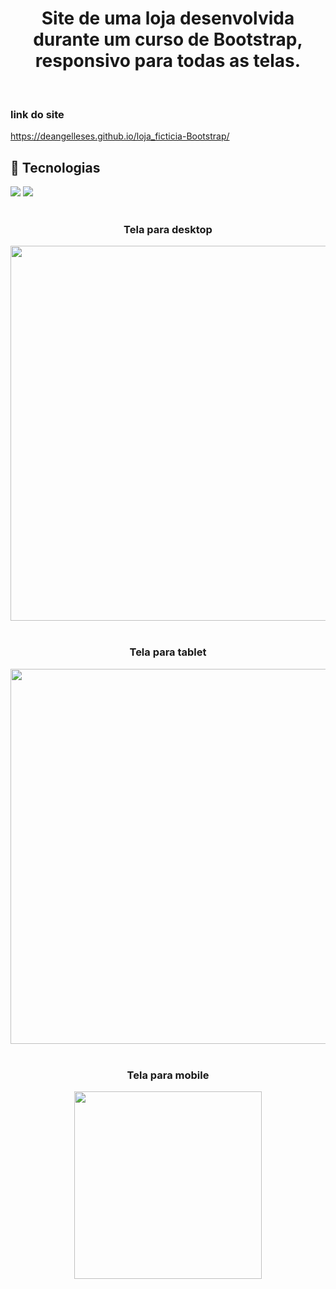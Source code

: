 # <h1 align="center">Site de uma loja desenvolvida durante um curso de Bootstrap, responsivo para todas as telas.</h1>
<br>
<h3 align="start">link do site</h3>

<a>https://deangelleses.github.io/loja_ficticia-Bootstrap/</a>
<br>
## 🚀 Tecnologias
<div>
  <img src="https://img.shields.io/badge/HTML-239120?style=for-the-badge&logo=html5&logoColor=white">
  <img src="https://img.shields.io/badge/CSS-239120?&style=for-the-badge&logo=css3&logoColor=white">

</div>
<!-- ## Tecnologias utilizadas durante o curso

 -->
<!-- ## Tecnologias utilizadas no projeto
* HTML
* CSS -->

<br>
<h3 align="center">Tela para desktop</h3>
<div align="center">
  <img src="https://github.com/DeangellesES/loja_ficticia-Bootstrap/blob/main/tela%20desktop.png" width="600">
</div>
<br>
<h3 align="center">Tela para tablet</h3>
<div align="center">
  <img src="https://github.com/DeangellesES/loja_ficticia-Bootstrap/blob/main/tela%20tablet.png" width="600">
</div>
<br>
<h3 align="center">Tela para mobile</h3>
<div align="center">
  <img src="https://github.com/DeangellesES/loja_ficticia-Bootstrap/blob/main/tela%20mobile.png" width="300">
</div>
